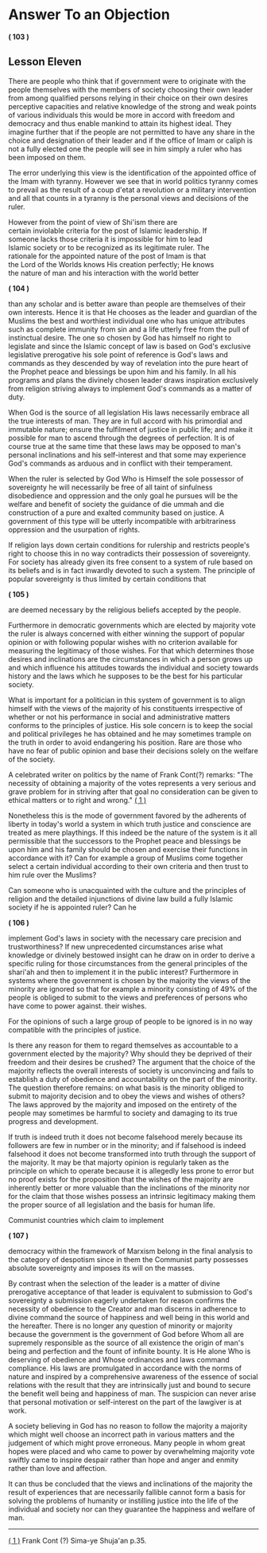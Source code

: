 Answer To an Objection
======================

**( 103 )**

Lesson Eleven
-------------

There are people who think that if government were to originate with the
people themselves with the members of society choosing their own leader
from among qualified persons relying in their choice on their own
desires perceptive capacities and relative knowledge of the strong and
weak points of various individuals this would be more in accord with
freedom and democracy and thus enable mankind to attain its highest
ideal. They imagine further that if the people are not permitted to have
any share in the choice and designation of their leader and if the
office of Imam or caliph is not a fully elected one the people will see
in him simply a ruler who has been imposed on them.

The error underlying this view is the identification of the appointed
office of the Imam with tyranny. However we see that in world politics
tyranny comes to prevail as the result of a coup d'etat a revolution or
a military intervention and all that counts in a tyranny is the personal
views and decisions of the ruler.

However from the point of view of Shi'ism there are  
 certain inviolable criteria for the post of Islamic leadership. If  
 someone lacks those criteria it is impossible for him to lead  
 Islamic society or to be recognized as its legitimate ruler. The  
 rationale for the appointed nature of the post of Imam is that  
 the Lord of the Worlds knows His creation perfectly; He knows  
 the nature of man and his interaction with the world better  

**( 104 )**

than any scholar and is better aware than people are themselves of their
own interests. Hence it is that He chooses as the leader and guardian of
the Muslims the best and worthiest individual one who has unique
attributes such as complete immunity from sin and a life utterly free
from the pull of instinctual desire. The one so chosen by God has
himself no right to legislate and since the Islamic concept of law is
based on God's exclusive legislative prerogative his sole point of
reference is God's laws and commands as they descended by way of
revelation into the pure heart of the Prophet peace and blessings be
upon him and his family. In all his programs and plans the divinely
chosen leader draws inspiration exclusively from religion striving
always to implement God's commands as a matter of duty.

When God is the source of all legislation His laws necessarily embrace
all the true interests of man. They are in full accord with his
primordial and immutable nature; ensure the fulfilment of justice in
public life; and make it possible for man to ascend through the degrees
of perfection. It is of course true at the same time that these laws may
be opposed to man's personal inclinations and his self-interest and that
some may experience God's commands as arduous and in conflict with their
temperament.

When the ruler is selected by God Who is Himself the sole possessor of
sovereignty he will necessarily be free of all taint of sinfulness
disobedience and oppression and the only goal he pursues will be the
welfare and benefit of society the guidance of die ummah and die
construction of a pure and exalted community based on justice. A
government of this type will be utterly incompatible with arbitrariness
oppression and the usurpation of rights.

If religion lays down certain conditions for rulership and restricts
people's right to choose this in no way contradicts their possession of
sovereignty. For society has already given its free consent to a system
of rule based on its beliefs and is in fact inwardly devoted to such a
system. The principle of popular sovereignty is thus limited by certain
conditions that  

**( 105 )**

are deemed necessary by the religious beliefs accepted by the people.

Furthermore in democratic governments which are elected by majority vote
the ruler is always concerned with either winning the support of popular
opinion or with following popular wishes with no criterion available for
measuring the legitimacy of those wishes. For that which determines
those desires and inclinations are the circumstances in which a person
grows up and which influence his attitudes towards the individual and
society towards history and the laws which he supposes to be the best
for his particular society.

What is important for a politician in this system of government is to
align himself with the views of the majority of his constituents
irrespective of whether or not his performance in social and
administrative matters conforms to the principles of justice. His sole
concern is to keep the social and political privileges he has obtained
and he may sometimes trample on the truth in order to avoid endangering
his position. Rare are those who have no fear of public opinion and base
their decisions solely on the welfare of the society.

A celebrated writer on politics by the name of Frank Cont(?) remarks:
"The necessity of obtaining a majority of the votes represents a very
serious and grave problem for in striving after that goal no
consideration can be given to ethical matters or to right and wrong." [(
1 )](#p1)

Nonetheless this is the mode of government favored by the adherents of
liberty in today's world a system in which truth justice and conscience
are treated as mere playthings. If this indeed be the nature of the
system is it all permissible that the successors to the Prophet peace
and blessings be upon him and his family should be chosen and exercise
their functions in accordance with it? Can for example a group of
Muslims come together select a certain individual according to their own
criteria and then trust to him rule over the Muslims?

Can someone who is unacquainted with the culture and the principles of
religion and the detailed injunctions of divine law build a fully
Islamic society if he is appointed ruler? Can he  

**( 106 )**

implement God's laws in society with the necessary care precision and
trustworthiness? If new unprecedented circumstances arise what knowledge
or divinely bestowed insight can he draw on in order to derive a
specific ruling for those circumstances from the general principles of
the shari'ah and then to implement it in the public interest?
Furthermore in systems where the government is chosen by the majority
the views of the minority are ignored so that for example a minority
consisting of 49% of the people is obliged to submit to the views and
preferences of persons who have come to power against. their wishes.

For the opinions of such a large group of people to be ignored is in no
way compatible with the principles of justice.

Is there any reason for them to regard themselves as accountable to a
government elected by the majority? Why should they be deprived of their
freedom and their desires be crushed? The argument that the choice of
the majority reflects the overall interests of society is unconvincing
and fails to establish a duty of obedience and accountability on the
part of the minority. The question therefore remains: on what basis is
the minority obliged to submit to majority decision and to obey the
views and wishes of others? The laws approved by the majority and
imposed on the entirety of the people may sometimes be harmful to
society and damaging to its true progress and development.

If truth is indeed truth it does not become falsehood merely because its
followers are few in number or in the minority; and if falsehood is
indeed falsehood it does not become transformed into truth through the
support of the majority. It may be that majorty opinion is regularly
taken as the principle on which to operate because it is allegedly less
prone to error but no proof exists for the proposition that the wishes
of the majority are inherently better or more valuable than the
inclinations of the minority nor for the claim that those wishes possess
an intrinsic legitimacy making them the proper source of all legislation
and the basis for human life.

Communist countries which claim to implement  

**( 107 )**

democracy within the framework of Marxism belong in the final analysis
to the category of despotism since in them the Communist party possesses
absolute sovereignty and imposes its will on the masses.

By contrast when the selection of the leader is a matter of divine
prerogative acceptance of that leader is equivalent to submission to
God's sovereignty a submission eagerly undertaken for reason confirms
the necessity of obedience to the Creator and man discerns in adherence
to divine command the source of happiness and well being in this world
and the hereafter. There is no longer any question of minority or
majority because the government is the government of God before Whom all
are supremely responsible as the source of all existence the origin of
man's being and perfection and the fount of infinite bounty. It is He
alone Who is deserving of obedience and Whose ordinances and laws
command compliance. His laws are promulgated in accordance with the
norms of nature and inspired by a comprehensive awareness of the essence
of social relations with the result that they are intrinsically just and
bound to secure the benefit well being and happiness of man. The
suspicion can never arise that personal motivation or self-interest on
the part of the lawgiver is at work.

A society believing in God has no reason to follow the majority a
majority which might well choose an incorrect path in various matters
and the judgement of which might prove erroneous. Many people in whom
great hopes were placed and who came to power by overwhelming majority
vote swiftly came to inspire despair rather than hope and anger and
enmity rather than love and affection.

It can thus be concluded that the views and inclinations of the majority
the result of experiences that are necessarily fallible cannot form a
basis for solving the problems of humanity or instilling justice into
the life of the individual and society nor can they guarantee the
happiness and welfare of man.

------------------------------------------------------------------------

[( 1 )](#m1) Frank Cont (?) Sima-ye Shuja'an p.35.
